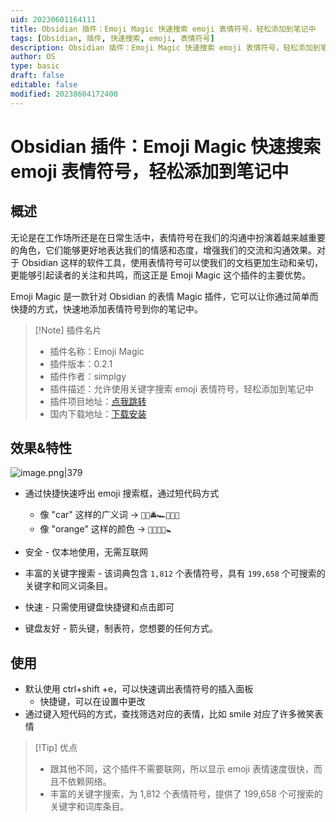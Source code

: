 ```yaml
---
uid: 20230601164111
title: Obsidian 插件：Emoji Magic 快速搜索 emoji 表情符号，轻松添加到笔记中
tags: [Obsidian, 插件, 快速搜索, emoji, 表情符号]
description: Obsidian 插件：Emoji Magic 快速搜索 emoji 表情符号，轻松添加到笔记中
author: OS
type: basic
draft: false
editable: false
modified: 20230604172400
---
```


# Obsidian 插件：Emoji Magic 快速搜索 emoji 表情符号，轻松添加到笔记中

## 概述

无论是在工作场所还是在日常生活中，表情符号在我们的沟通中扮演着越来越重要的角色，它们能够更好地表达我们的情感和态度，增强我们的交流和沟通效果。对于 Obsidian 这样的软件工具，使用表情符号可以使我们的文档更加生动和亲切，更能够引起读者的关注和共鸣，而这正是 Emoji Magic 这个插件的主要优势。

Emoji Magic 是一款针对 Obsidian 的表情 Magic 插件，它可以让你通过简单而快捷的方式，快速地添加表情符号到你的笔记中。

> [!Note] 插件名片
> - 插件名称：Emoji Magic
> - 插件版本：0.2.1
> - 插件作者：simplgy
> - 插件描述：允许使用关键字搜索 emoji 表情符号，轻松添加到笔记中
> - 插件项目地址：[点我跳转](https://github.com/SimplGy/obsidian-emoji-magic)
> - 国内下载地址：[下载安装](https://pkmer.cn/products/plugin/pluginMarket/?emoji-magic)

## 效果&特性

![image.png|379](https://cdn.pkmer.cn/images/20230601165050.png!pkmer)

- 通过快捷快速呼出 emoji 搜索框，通过短代码方式

	* 像 "car" 这样的广义词 -> `🚓🚋🚔🏎️🚐🚕🚖`
	* 像 "orange" 这样的颜色 -> `📙🧡🍊🥕🚼`

- 安全 - 仅本地使用，无需互联网
- 丰富的关键字搜索 - 该词典包含 `1,812` 个表情符号，具有 `199,658` 个可搜索的关键字和同义词条目。
- 快速 - 只需使用键盘快捷键和点击即可
- 键盘友好 - 箭头键，制表符，您想要的任何方式。

## 使用

- 默认使用 ctrl+shift +e，可以快速调出表情符号的插入面板
	- 快捷键，可以在设置中更改
- 通过键入短代码的方式，查找筛选对应的表情，比如 smile 对应了许多微笑表情

> [!Tip] 优点
> - 跟其他不同，这个插件不需要联网，所以显示 emoji 表情速度很快，而且不依赖网络。
> - 丰富的关键字搜索，为 1,812 个表情符号，提供了 199,658 个可搜索的关键字和词库条目。